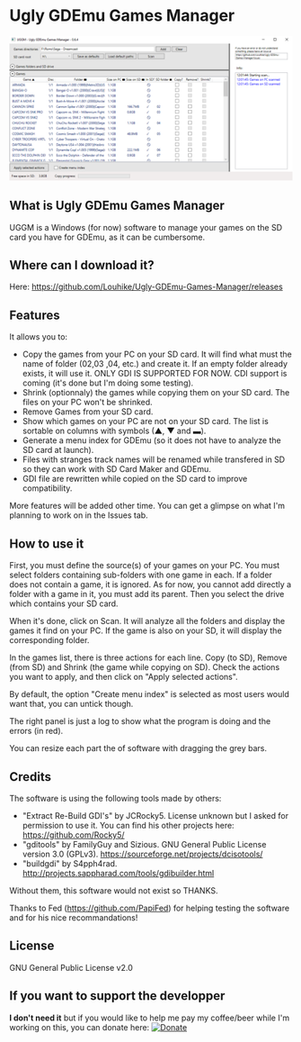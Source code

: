 # Ugly GDEmu Games Manager
![alt text](./capture1.png)

## What is Ugly GDEmu Games Manager
UGGM is a Windows (for now) software to manage your games on the SD card you have for GDEmu, as it can be cumbersome.

## Where can I download it?
Here: https://github.com/Louhike/Ugly-GDEmu-Games-Manager/releases

## Features
It allows you to:
* Copy the games from your PC on your SD card. It will find what must the name of folder (02,03 ,04, etc.) and create it. If an empty folder already exists, it will use it. ONLY GDI IS SUPPORTED FOR NOW. CDI support is coming (it's done but I'm doing some testing).
* Shrink (optionnaly) the games while copying them on your SD card. The files on your PC won't be shrinked.
* Remove Games from your SD card.
* Show which games on your PC are not on your SD card. The list is sortable on columns with symbols (▲, ▼ and ▬).
* Generate a menu index for GDEmu (so it does not have to analyze the SD card at launch).
* Files with stranges track names will be renamed while transfered in SD so they can work with SD Card Maker and GDEmu.
* GDI file are rewritten while copied on the SD card to improve compatibility.

More features will be added other time. You can get a glimpse on what I'm planning to work on in the Issues tab.

## How to use it
First, you must define the source(s) of your games on your PC. You must select folders containing sub-folders with one game in each. If a folder does not contain a game, it is ignored. As for now, you cannot add directly a folder with a game in it, you must add its parent. Then you select the drive which contains your SD card.

When it's done, click on Scan. It will analyze all the folders and display the games it find on your PC. If the game is also on your SD, it will display the corresponding folder.

In the games list, there is three actions for each line. Copy (to SD), Remove (from SD) and Shrink (the game while copying on SD). Check the actions you want to apply, and then click on "Apply selected actions".

By default, the option "Create menu index" is selected as most users would want that, you can untick though.

The right panel is just a log to show what the program is doing and the errors (in red).

You can resize each part the of software with dragging the grey bars.

## Credits
The software is using the following tools made by others:
* "Extract Re-Build GDI's" by JCRocky5. License unknown but I asked for permission to use it. You can find his other projects here: https://github.com/Rocky5/
* "gditools" by FamilyGuy and Sizious. GNU General Public License version 3.0 (GPLv3). https://sourceforge.net/projects/dcisotools/
* "buildgdi" by S4pph4rad. http://projects.sappharad.com/tools/gdibuilder.html

Without them, this software would not exist so THANKS.

Thanks to Fed (https://github.com/PapiFed) for helping testing the software and for his nice recommandations!

## License
GNU General Public License v2.0

## If you want to support the developper
__I don't need it__ but if you would like to help me pay my coffee/beer while I'm working on this, you can donate here: [![Donate](https://img.shields.io/badge/Donate-PayPal-green.svg)](https://www.paypal.com/cgi-bin/webscr?cmd=_donations&business=GU9TN9WV3PMHA&currency_code=EUR&source=url)
